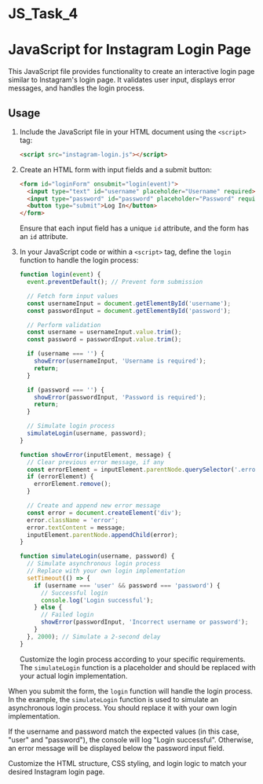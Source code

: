 # JS_Task_4
# JavaScript for Instagram Login Page

This JavaScript file provides functionality to create an interactive login page similar to Instagram's login page. It validates user input, displays error messages, and handles the login process.

## Usage

1. Include the JavaScript file in your HTML document using the `<script>` tag:

   ```html
   <script src="instagram-login.js"></script>
   ```

2. Create an HTML form with input fields and a submit button:

   ```html
   <form id="loginForm" onsubmit="login(event)">
     <input type="text" id="username" placeholder="Username" required>
     <input type="password" id="password" placeholder="Password" required>
     <button type="submit">Log In</button>
   </form>
   ```

   Ensure that each input field has a unique `id` attribute, and the form has an `id` attribute.

3. In your JavaScript code or within a `<script>` tag, define the `login` function to handle the login process:

   ```javascript
   function login(event) {
     event.preventDefault(); // Prevent form submission

     // Fetch form input values
     const usernameInput = document.getElementById('username');
     const passwordInput = document.getElementById('password');

     // Perform validation
     const username = usernameInput.value.trim();
     const password = passwordInput.value.trim();

     if (username === '') {
       showError(usernameInput, 'Username is required');
       return;
     }

     if (password === '') {
       showError(passwordInput, 'Password is required');
       return;
     }

     // Simulate login process
     simulateLogin(username, password);
   }

   function showError(inputElement, message) {
     // Clear previous error message, if any
     const errorElement = inputElement.parentNode.querySelector('.error');
     if (errorElement) {
       errorElement.remove();
     }

     // Create and append new error message
     const error = document.createElement('div');
     error.className = 'error';
     error.textContent = message;
     inputElement.parentNode.appendChild(error);
   }

   function simulateLogin(username, password) {
     // Simulate asynchronous login process
     // Replace with your own login implementation
     setTimeout(() => {
       if (username === 'user' && password === 'password') {
         // Successful login
         console.log('Login successful');
       } else {
         // Failed login
         showError(passwordInput, 'Incorrect username or password');
       }
     }, 2000); // Simulate a 2-second delay
   }
   ```

   Customize the login process according to your specific requirements. The `simulateLogin` function is a placeholder and should be replaced with your actual login implementation.



When you submit the form, the `login` function will handle the login process. In the example, the `simulateLogin` function is used to simulate an asynchronous login process. You should replace it with your own login implementation.

If the username and password match the expected values (in this case, "user" and "password"), the console will log "Login successful". Otherwise, an error message will be displayed below the password input field.

Customize the HTML structure, CSS styling, and login logic to match your desired Instagram login page.
